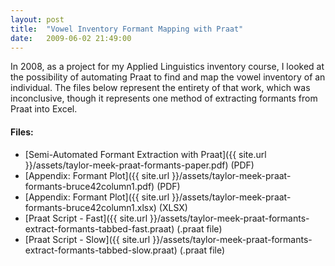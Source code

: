 ```yaml
---
layout: post
title:  "Vowel Inventory Formant Mapping with Praat"
date:   2009-06-02 21:49:00
---
```


In 2008, as a project for my Applied Linguistics inventory course, I looked at the possibility of automating Praat to find and map the vowel inventory of an individual. The files below represent the entirety of that work, which was inconclusive, though it represents one method of extracting formants from Praat into Excel.

#### Files:
  * [Semi-Automated Formant Extraction with Praat]({{ site.url }}/assets/taylor-meek-praat-formants-paper.pdf) (PDF)
  * [Appendix: Formant Plot]({{ site.url }}/assets/taylor-meek-praat-formants-bruce42column1.pdf) (PDF)
  * [Appendix: Formant Plot]({{ site.url }}/assets/taylor-meek-praat-formants-bruce42column1.xlsx) (XLSX)
  * [Praat Script - Fast]({{ site.url }}/assets/taylor-meek-praat-formants-extract-formants-tabbed-fast.praat) (.praat file)
  * [Praat Script - Slow]({{ site.url }}/assets/taylor-meek-praat-formants-extract-formants-tabbed-slow.praat) (.praat file)
